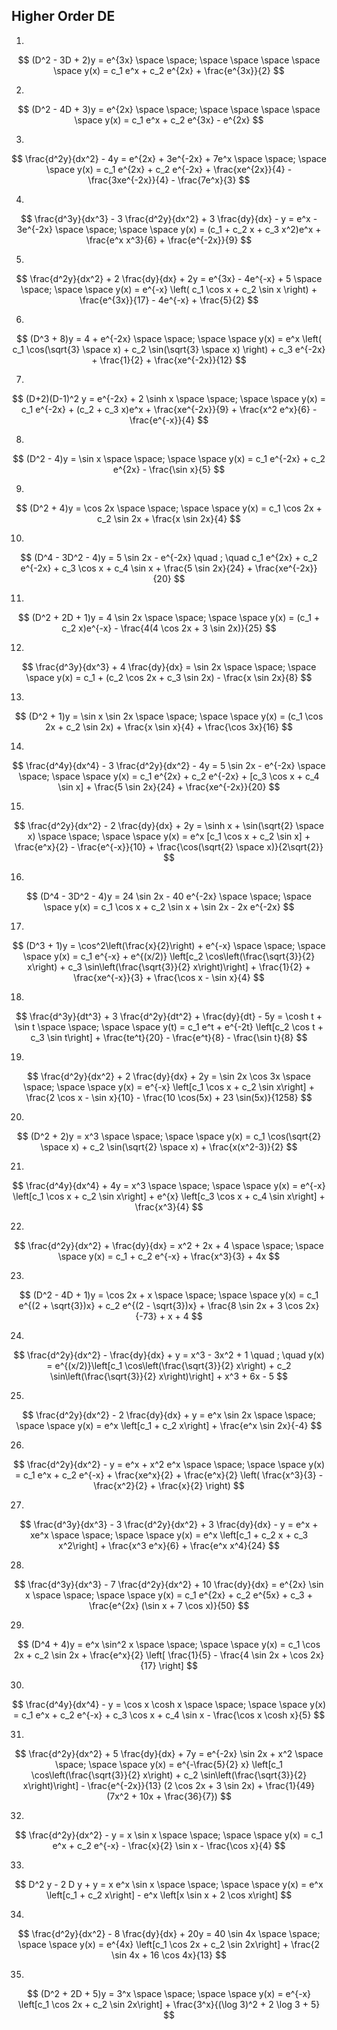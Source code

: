 ## Higher Order DE
1.
$$ (D^2 - 3D + 2)y = e^{3x}   \space \space; \space \space \space \space \space y(x) = c_1 e^x + c_2 e^{2x} + \frac{e^{3x}}{2} $$

2.
$$ (D^2 - 4D + 3)y = e^{2x} \space \space; \space \space \space \space \space y(x) = c_1 e^x + c_2 e^{3x} - e^{2x} $$

3.
$$ \frac{d^2y}{dx^2} - 4y = e^{2x} + 3e^{-2x} + 7e^x \space \space; \space \space y(x) = c_1 e^{2x} + c_2 e^{-2x} + \frac{xe^{2x}}{4} - \frac{3xe^{-2x}}{4} - \frac{7e^x}{3} $$

4. 
$$ \frac{d^3y}{dx^3} - 3 \frac{d^2y}{dx^2} + 3 \frac{dy}{dx} - y = e^x - 3e^{-2x} \space \space; \space \space y(x) = (c_1 + c_2 x + c_3 x^2)e^x + \frac{e^x x^3}{6} + \frac{e^{-2x}}{9} $$

5.
$$ \frac{d^2y}{dx^2} + 2 \frac{dy}{dx} + 2y = e^{3x} - 4e^{-x} + 5 \space \space; \space \space y(x) = e^{-x} \left( c_1 \cos x + c_2 \sin x \right) + \frac{e^{3x}}{17} - 4e^{-x} + \frac{5}{2} $$

6.
$$ (D^3 + 8)y = 4 + e^{-2x} \space \space; \space \space y(x) = e^x \left( c_1 \cos(\sqrt{3} \space x) + c_2 \sin(\sqrt{3} \space x) \right) + c_3 e^{-2x} + \frac{1}{2} + \frac{xe^{-2x}}{12} $$

7.
$$ (D+2)(D-1)^2 y = e^{-2x} + 2 \sinh x \space \space; \space \space y(x) = c_1 e^{-2x} + (c_2 + c_3 x)e^x + \frac{xe^{-2x}}{9} + \frac{x^2 e^x}{6} - \frac{e^{-x}}{4} $$

8.
$$ (D^2 - 4)y = \sin x \space \space; \space \space y(x) = c_1 e^{-2x} + c_2 e^{2x} - \frac{\sin x}{5} $$

9.
$$ (D^2 + 4)y = \cos 2x \space \space; \space \space y(x) = c_1 \cos 2x + c_2 \sin 2x + \frac{x \sin 2x}{4} $$

10.
$$ (D^4 - 3D^2 - 4)y = 5 \sin 2x - e^{-2x} \quad ; \quad c_1 e^{2x} + c_2 e^{-2x} + c_3 \cos x + c_4 \sin x + \frac{5 \sin 2x}{24} + \frac{xe^{-2x}}{20} $$

11. 
$$ (D^2 + 2D + 1)y = 4 \sin 2x \space \space; \space \space y(x) = (c_1 + c_2 x)e^{-x} - \frac{4(4 \cos 2x + 3 \sin 2x)}{25} $$

12.
$$ \frac{d^3y}{dx^3} + 4 \frac{dy}{dx} = \sin 2x \space \space; \space \space y(x) = c_1 + (c_2 \cos 2x + c_3 \sin 2x) - \frac{x \sin 2x}{8} $$

13.
$$ (D^2 + 1)y = \sin x \sin 2x \space \space; \space \space y(x) = (c_1 \cos 2x + c_2 \sin 2x) + \frac{x \sin x}{4} + \frac{\cos 3x}{16} $$

14.
$$ \frac{d^4y}{dx^4} - 3 \frac{d^2y}{dx^2} - 4y = 5 \sin 2x - e^{-2x} \space \space; \space \space y(x) = c_1 e^{2x} + c_2 e^{-2x} + [c_3 \cos x + c_4 \sin x] + \frac{5 \sin 2x}{24} + \frac{xe^{-2x}}{20} $$

15.
$$ \frac{d^2y}{dx^2} - 2 \frac{dy}{dx} + 2y = \sinh x + \sin(\sqrt{2} \space x) \space \space; \space \space y(x) = e^x [c_1 \cos x + c_2 \sin x] + \frac{e^x}{2} - \frac{e^{-x}}{10} + \frac{\cos(\sqrt{2} \space x)}{2\sqrt{2}} $$

16.
$$ (D^4 - 3D^2 - 4)y = 24 \sin 2x - 40 e^{-2x} \space \space; \space \space y(x) = c_1 \cos x + c_2 \sin x + \sin 2x - 2x e^{-2x} $$

17.
$$ (D^3 + 1)y = \cos^2\left(\frac{x}{2}\right) + e^{-x} \space \space; \space \space y(x) = c_1 e^{-x} + e^{(x/2)} \left[c_2 \cos\left(\frac{\sqrt{3}}{2} x\right) + c_3 \sin\left(\frac{\sqrt{3}}{2} x\right)\right] + \frac{1}{2} + \frac{xe^{-x}}{3} + \frac{\cos x - \sin x}{4} $$


18.
$$ \frac{d^3y}{dt^3} + 3 \frac{d^2y}{dt^2} + \frac{dy}{dt} - 5y = \cosh t + \sin t \space \space; \space \space y(t) = c_1 e^t + e^{-2t} \left[c_2 \cos t + c_3 \sin t\right] + \frac{te^t}{20} - \frac{e^t}{8} - \frac{\sin t}{8} $$

19.
$$ \frac{d^2y}{dx^2} + 2 \frac{dy}{dx} + 2y = \sin 2x \cos 3x \space \space; \space \space y(x) = e^{-x} \left[c_1 \cos x + c_2 \sin x\right] + \frac{2 \cos x - \sin x}{10} - \frac{10 \cos(5x) + 23 \sin(5x)}{1258} $$

20.
$$ (D^2 + 2)y = x^3 \space \space; \space \space y(x) = c_1 \cos(\sqrt{2} \space x) + c_2 \sin(\sqrt{2} \space x) + \frac{x(x^2-3)}{2} $$

21.
$$ \frac{d^4y}{dx^4} + 4y = x^3 \space \space; \space \space y(x) = e^{-x} \left[c_1 \cos x + c_2 \sin x\right] + e^{x} \left[c_3 \cos x + c_4 \sin x\right] + \frac{x^3}{4} $$

22.
$$ \frac{d^2y}{dx^2} + \frac{dy}{dx} = x^2 + 2x + 4 \space \space; \space \space y(x) = c_1 + c_2 e^{-x} + \frac{x^3}{3} + 4x $$

23.
$$ (D^2 - 4D + 1)y = \cos 2x + x \space \space; \space \space y(x) = c_1 e^{(2 + \sqrt{3})x} + c_2 e^{(2 - \sqrt{3})x} + \frac{8 \sin 2x + 3 \cos 2x}{-73} + x + 4 $$

24.
$$ \frac{d^2y}{dx^2} - \frac{dy}{dx} + y = x^3 - 3x^2 + 1  \quad ; \quad y(x) = e^{(x/2)}\left[c_1 \cos\left(\frac{\sqrt{3}}{2} x\right) + c_2 \sin\left(\frac{\sqrt{3}}{2} x\right)\right] + x^3 + 6x - 5 $$

25.
$$ \frac{d^2y}{dx^2} - 2 \frac{dy}{dx} + y = e^x \sin 2x \space \space; \space \space y(x) = e^x \left[c_1 + c_2 x\right] + \frac{e^x \sin 2x}{-4} $$

26.
$$ \frac{d^2y}{dx^2} - y = e^x + x^2 e^x \space \space; \space \space y(x) = c_1 e^x + c_2 e^{-x} + \frac{xe^x}{2} + \frac{e^x}{2} \left( \frac{x^3}{3} - \frac{x^2}{2} + \frac{x}{2} \right) $$

27.
$$ \frac{d^3y}{dx^3} - 3 \frac{d^2y}{dx^2} + 3 \frac{dy}{dx} - y = e^x + xe^x \space \space; \space \space y(x) = e^x \left[c_1 + c_2 x + c_3 x^2\right] + \frac{x^3 e^x}{6} + \frac{e^x x^4}{24} $$

28.
$$ \frac{d^3y}{dx^3} - 7 \frac{d^2y}{dx^2} + 10 \frac{dy}{dx} = e^{2x} \sin x \space \space; \space \space y(x) = c_1 e^{2x} + c_2 e^{5x} + c_3 + \frac{e^{2x} (\sin x + 7 \cos x)}{50} $$

29.
$$ (D^4 + 4)y = e^x \sin^2 x \space \space; \space \space y(x) = c_1 \cos 2x + c_2 \sin 2x + \frac{e^x}{2} \left[ \frac{1}{5} - \frac{4 \sin 2x + \cos 2x}{17} \right] $$

30.
$$ \frac{d^4y}{dx^4} - y = \cos x \cosh x \space \space; \space \space y(x) = c_1 e^x + c_2 e^{-x} + c_3 \cos x + c_4 \sin x - \frac{\cos x \cosh x}{5} $$

31.
$$ \frac{d^2y}{dx^2} + 5 \frac{dy}{dx} + 7y = e^{-2x} \sin 2x + x^2 \space \space; \space \space y(x) = e^{-\frac{5}{2} x} \left[c_1 \cos\left(\frac{\sqrt{3}}{2} x\right) + c_2 \sin\left(\frac{\sqrt{3}}{2} x\right)\right] - \frac{e^{-2x}}{13} (2 \cos 2x + 3 \sin 2x) + \frac{1}{49} (7x^2 + 10x + \frac{36}{7}) $$

32.
$$ \frac{d^2y}{dx^2} - y = x \sin x \space \space; \space \space y(x) = c_1 e^x + c_2 e^{-x} - \frac{x}{2} \sin x - \frac{\cos x}{4} $$

33.
$$ D^2 y - 2 D y + y = x e^x \sin x \space \space; \space \space y(x) = e^x \left[c_1 + c_2 x\right] - e^x \left[x \sin x + 2 \cos x\right] $$

34.
$$ \frac{d^2y}{dx^2} - 8 \frac{dy}{dx} + 20y = 40 \sin 4x \space \space; \space \space y(x) = e^{4x} \left[c_1 \cos 2x + c_2 \sin 2x\right] + \frac{2 \sin 4x + 16 \cos 4x}{13} $$

35.
$$ (D^2 + 2D + 5)y = 3^x \space \space; \space \space y(x) = e^{-x} \left[c_1 \cos 2x + c_2 \sin 2x\right] + \frac{3^x}{(\log 3)^2 + 2 \log 3 + 5} $$

